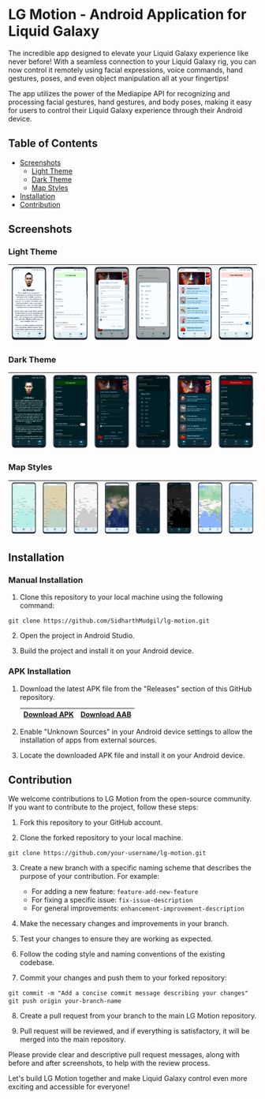 # LG Motion - Android Application for Liquid Galaxy

The incredible app designed to elevate your Liquid Galaxy experience like never before! With a seamless connection to your Liquid Galaxy rig, you can now control it remotely using facial expressions, voice commands, hand gestures, poses, and even object manipulation all at your fingertips!

The app utilizes the power of the Mediapipe API for recognizing and processing facial gestures, hand gestures, and body poses, making it easy for users to control their Liquid Galaxy experience through their Android device.

## Table of Contents

- [Screenshots](#screenshots)
  - [Light Theme](#light-theme)
  - [Dark Theme](#dark-theme)
  - [Map Styles](#map-styles)
- [Installation](#installation)
- [Contribution](#contribution)


## Screenshots

### Light Theme

| ![Light Theme Screenshots](https://github.com/SidharthMudgil/lg-motion/raw/main/images/light-about.png) | ![Light Theme Screenshots](https://github.com/SidharthMudgil/lg-motion/raw/main/images/light-connected.png) | ![Light Theme Screenshots](https://github.com/SidharthMudgil/lg-motion/raw/main/images/light-dialog1.png) | ![Light Theme Screenshots](https://github.com/SidharthMudgil/lg-motion/raw/main/images/light-dialog2.png) | ![Light Theme Screenshots](https://github.com/SidharthMudgil/lg-motion/raw/main/images/light-home.png) | ![Light Theme Screenshots](https://github.com/SidharthMudgil/lg-motion/raw/main/images/light-settings.png) |
| -------------------------- | -------------------------- | -------------------------- | -------------------------- | -------------------------- | -------------------------- |

### Dark Theme

| ![Dark Theme Screenshots](https://github.com/SidharthMudgil/lg-motion/raw/main/images/dark-about.png) | ![Dark Theme Screenshots](https://github.com/SidharthMudgil/lg-motion/raw/main/images/dark-connected.png) | ![Dark Theme Screenshots](https://github.com/SidharthMudgil/lg-motion/raw/main/images/dark-dialog1.png) | ![Dark Theme Screenshots](https://github.com/SidharthMudgil/lg-motion/raw/main/images/dark-dialog2.png) | ![Dark Theme Screenshots](https://github.com/SidharthMudgil/lg-motion/raw/main/images/dark-home.png) | ![Dark Theme Screenshots](https://github.com/SidharthMudgil/lg-motion/raw/main/images/dark-settings.png) |
| -------------------------- | -------------------------- | -------------------------- | -------------------------- | -------------------------- | -------------------------- |

### Map Styles

| ![Map Styles Screenshots](https://github.com/SidharthMudgil/lg-motion/raw/main/images/map1.png) | ![Map Styles Screenshots](https://github.com/SidharthMudgil/lg-motion/raw/main/images/map2.png) | ![Map Styles Screenshots](https://github.com/SidharthMudgil/lg-motion/raw/main/images/map3.png) | ![Map Styles Screenshots](https://github.com/SidharthMudgil/lg-motion/raw/main/images/map4.png) | ![Map Styles Screenshots](https://github.com/SidharthMudgil/lg-motion/raw/main/images/map5.png) | ![Map Styles Screenshots](https://github.com/SidharthMudgil/lg-motion/raw/main/images/map6.png) | ![Map Styles Screenshots](https://github.com/SidharthMudgil/lg-motion/raw/main/images/map7.png) | ![Map Styles Screenshots](https://github.com/SidharthMudgil/lg-motion/raw/main/images/map8.png) |
| -------------------------- | -------------------------- | -------------------------- | -------------------------- | -------------------------- | -------------------------- | -------------------------- | -------------------------- |


## Installation

### Manual Installation
1. Clone this repository to your local machine using the following command:
```
git clone https://github.com/SidharthMudgil/lg-motion.git
```
2. Open the project in Android Studio.

3. Build the project and install it on your Android device.

### APK Installation
1. Download the latest APK file from the "Releases" section of this GitHub repository.

      | [Download APK](https://github.com/SidharthMudgil/lg-motion/releases/latest/download/lg-motion.apk) | [Download AAB](https://github.com/SidharthMudgil/lg-motion/releases/latest/download/lg-motion.aab) |
      | -------------------------- | -------------------------- |

2. Enable "Unknown Sources" in your Android device settings to allow the installation of apps from external sources.

3. Locate the downloaded APK file and install it on your Android device.

## Contribution

We welcome contributions to LG Motion from the open-source community. If you want to contribute to the project, follow these steps:

1. Fork this repository to your GitHub account.

2. Clone the forked repository to your local machine.
```
git clone https://github.com/your-username/lg-motion.git
```
3. Create a new branch with a specific naming scheme that describes the purpose of your contribution. For example:
   - For adding a new feature: `feature-add-new-feature`
   - For fixing a specific issue: `fix-issue-description`
   - For general improvements: `enhancement-improvement-description`

4. Make the necessary changes and improvements in your branch.

5. Test your changes to ensure they are working as expected.

6. Follow the coding style and naming conventions of the existing codebase.

7. Commit your changes and push them to your forked repository:
```
git commit -m "Add a concise commit message describing your changes"
git push origin your-branch-name
```
8. Create a pull request from your branch to the main LG Motion repository.

9. Pull request will be reviewed, and if everything is satisfactory, it will be merged into the main repository.

Please provide clear and descriptive pull request messages, along with before and after screenshots, to help with the review process.

Let's build LG Motion together and make Liquid Galaxy control even more exciting and accessible for everyone!